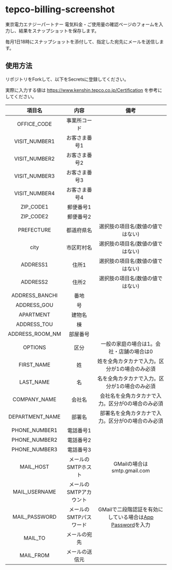 # tepco-billing-screenshot
東京電力エナジーパートナー 電気料金・ご使用量の確認ページのフォームを入力し、結果をスナップショットを保存します。

毎月1日18時にスナップショットを添付して、指定した宛先にメールを送信します。

## 使用方法

リポジトリをForkして、以下をSecretsに登録してください。

実際に入力する値は https://www.kenshin.tepco.co.jp/Certification を参考にしてください。

|項目名| 内容 | 備考 |
|:--:|:--:|:--:|
|OFFICE_CODE| 事業所コード | |
|VISIT_NUMBER1| お客さま番号1 | |
|VISIT_NUMBER2| お客さま番号2 | |
|VISIT_NUMBER3| お客さま番号3 | |
|VISIT_NUMBER4| お客さま番号4 | |
|ZIP_CODE1| 郵便番号1 | |
|ZIP_CODE2| 郵便番号2 | |
|PREFECTURE| 都道府県名 | 選択肢の項目名(数値の値ではない) |
|city| 市区町村名 | 選択肢の項目名(数値の値ではない) |
|ADDRESS1| 住所1 | 選択肢の項目名(数値の値ではない) |
|ADDRESS2| 住所2 | 選択肢の項目名(数値の値ではない) |
|ADDRESS_BANCHI| 番地 | |
|ADDRESS_GOU| 号 | |
|APARTMENT| 建物名 | |
|ADDRESS_TOU| 棟 | |
|ADDRESS_ROOM_NM| 部屋番号 | |
|OPTIONS| 区分 | 一般の家庭の場合は1。会社・店舗の場合は0 |
|FIRST_NAME| 姓 | 姓を全角カタカナで入力。区分が1の場合のみ必須 |
|LAST_NAME| 名 | 名を全角カタカナで入力。区分が1の場合のみ必須 |
|COMPANY_NAME| 会社名 | 会社名を全角カタカナで入力。区分が0の場合のみ必須 |
|DEPARTMENT_NAME| 部署名 | 部署名を全角カタカナで入力。区分が0の場合のみ必須 |
|PHONE_NUMBER1| 電話番号1 | |
|PHONE_NUMBER2| 電話番号2 | |
|PHONE_NUMBER3| 電話番号3 | |
|MAIL_HOST| メールのSMTPホスト | GMailの場合はsmtp.gmail.com |
|MAIL_USERNAME| メールのSMTPアカウント | |
|MAIL_PASSWORD| メールのSMTPパスワード | GMailで二段階認証を有効にしている場合は[App Password](https://support.google.com/mail/answer/185833?hl=ja)を入力 |
|MAIL_TO| メールの宛先 | |
|MAIL_FROM| メールの送信元 | |
